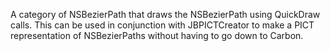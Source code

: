 A category of NSBezierPath that draws the NSBezierPath using QuickDraw calls. This can be used in conjunction with JBPICTCreator to make a PICT representation of NSBezierPaths without having to go down to Carbon.
